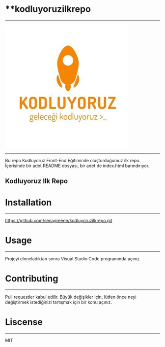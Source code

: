 # **kodluyoruzilkrepo
---------------------------------------

![Kodluyoruz Logo](https://raw.githubusercontent.com/Kodluyoruz/taskforce/git/git/markdown-nedir-nasil-kullaniriz-/figures/kodluyoruz_logo.jpg)

----------------

Bu repo Kodluyoruz Front-End Eğitiminde oluşturduğumuz ilk repo. İçerisinde bir adet README dosyası, bir adet de index.html barındırıyor.


## Kodluyoruz Ilk Repo

# Installation
-------------------------------------------------
https://github.com/senagreene/kodluyoruzilkrepo.git


# Usage
--------------------------------------------
Projeyi cloneladıktan sonra Visual Studio Code programında açınız.

# Contributing
----------------------
Pull requestler kabul edilir. Büyük değişikler için, lütfen önce neyi değiştirmek istediğinizi tartışmak için bir konu açınız.

# Liscense
----------------
MIT